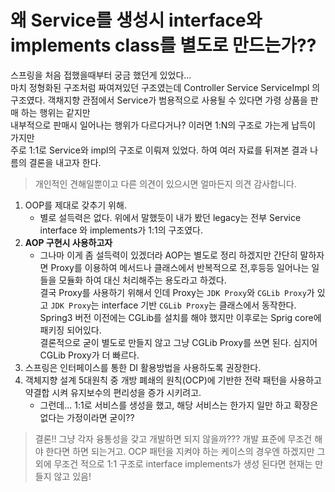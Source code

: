 # 왜 Service를 생성시 interface와 implements class를 별도로 만드는가??

스프링을 처음 접했을때부터 궁금 했던게 있었다...   
마치 정형화된 구조처럼 짜여져있던 구조였는데 Controller Service ServiceImpl 의 구조였다.
객채지향 관점에서 Service가 범용적으로 사용될 수 있다면 가령 상품을 판매 하는 행위는 같지만   
내부적으로 판매시 일어나는 행위가 다르다거나? 이러면 1:N의 구조로 가는게 납득이 가지만   
주로 1:1로 Service와 impl의 구조로 이뤄져 있었다. 하여 여러 자료를 뒤져본 결과 나름의 결론을 내고자 한다.   

> 개인적인 견해일뿐이고 다른 의견이 있으시면 얼마든지 의견 감사합니다.

1. OOP를 제대로 갖추기 위해.
    - 별로 설득력은 없다. 위에서 말했듯이 내가 봤던 legacy는 전부 Service interface 와 implements가 1:1의 구조였다.
2. **AOP 구현시 사용하고자**
    - 그나마 이게 좀 설득력이 있겠더라
    AOP는 별도로 정리 하겠지만 간단히 말하자면 Proxy를 이용하여 메서드나 클래스에서 반복적으로 전,후등등 일어나는 일들을 모듈화 하여 대신 처리해주는 용도라고 하겠다.   
    결국 Proxy를 사용하기 위해서 인데 Proxy는 `JDK Proxy`와 `CGLib Proxy`가 있고 `JDK Proxy`는 interface 기반 `CGLib Proxy`는 클래스에서 동작한다.   
    Spring3 버전 이전에는 CGLib를 설치를 해야 했지만 이후로는 Sprig core에 패키징 되어있다.   
    결론적으로 굳이 별도로 만들지 않고 그냥 CGLib Proxy를 쓰면 된다. 심지어 CGLib Proxy가 더 빠르다.
3. 스프링은 인터페이스를 통한 DI 활용방법을 사용하도록 권장한다.
4. 객체지향 설계 5대원칙 중 개방 폐쇄의 원칙(OCP)에 기반한 전략 패턴을 사용하고 약결합 시켜 유지보수의 편리성을 증가 시키려고.
    - 그런데... 1:1로 서비스를 생성을 했고, 해당 서비스는 한가지 일만 하고 확장은 없다는 가정이라면 굳이??

> 결론!! 그냥 각자 융통성을 갖고 개발하면 되지 않을까??? 개발 표준에 무조건 해야 한다면 하면 되는거고.
> OCP 패턴을 지켜야 하는 케이스의 경우엔 하겠지만 그 외에 무조건 적으로 1:1 구조로 interface implements가 생성 된다면 현재는 만들지 않고 있음!
